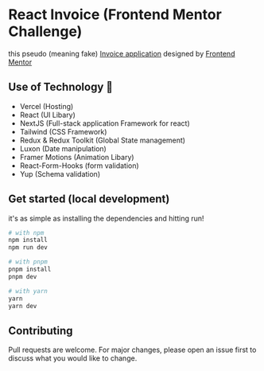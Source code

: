 # React Invoice (Frontend Mentor Challenge)

this pseudo (meaning fake) [Invoice application](https://www.frontendmentor.io/challenges/invoice-app-i7KaLTQjl) designed by [Frontend Mentor](https://www.frontendmentor.io/challenges)

## Use of Technology 💫
* Vercel (Hosting)
* React (UI Libary)
* NextJS (Full-stack application Framework for react)
* Tailwind (CSS Framework)
* Redux & Redux Toolkit (Global State management)
* Luxon (Date manipulation)
* Framer Motions (Animation Libary)
* React-Form-Hooks (form validation)
* Yup (Schema validation)

## Get started (local development)

it's as simple as installing the dependencies and hitting run!
```bash
# with npm
npm install
npm run dev

# with pnpm
pnpm install
pnpm dev

# with yarn
yarn
yarn dev
```

## Contributing
Pull requests are welcome. For major changes, please open an issue first to discuss what you would like to change.
